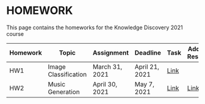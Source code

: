 # HOMEWORK
This page contains the homeworks for the Knowledge Discovery 2021 course

| Homework | Topic | Assignment | Deadline | Task | Additional Resources | Template | Submission Form |
| -------- | --------- | ------------ | -------- | -------------- | -------- | -------- | ------------- |
| HW1     | Image Classification | March 31, 2021 | April 21, 2021 | [Link](hw1-2021.md) | |[Link](https://www.overleaf.com/read/fttvfxqgvfvs) | [Link](https://forms.gle/z7qvczqM2Vr1an9MA) |
| HW2     | Music Generation | April 30, 2021 | May 7, 2021 | [Link](https://colab.research.google.com/drive/1eqqazo8UV5UvfepWv1HR2PqlJ3t5y2pa?usp=sharing) | [Link](https://drive.google.com/file/d/1BKvGydy26B8RbgAr9X0szwWiWazJaG6C/view?usp=sharing) |[Link](404) | [Link](404) |

[404]: /knowledge-discovery-course/fallback

